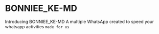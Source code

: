 # BONNIEE_KE-MD
Introducing BONNIEE_KE-MD A multiple WhatsApp created to speed your whatsapp activities `made for us`
